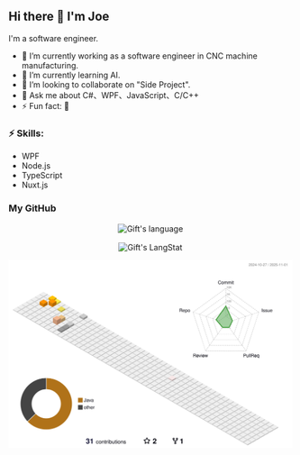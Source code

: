 ## Hi there 👋 I'm Joe
I'm a software engineer.

- 🔭 I’m currently working as a software engineer in CNC machine manufacturing.
- 🌱 I’m currently learning AI.
- 👯 I’m looking to collaborate on "Side Project".
- 💬 Ask me about C#、WPF、JavaScript、C/C++
- ⚡ Fun fact: 🤔

### ⚡ Skills:
- WPF
- Node.js
- TypeScript
- Nuxt.js

### My GitHub

<p align="center"><img align="center" src="https://github-readme-stats.vercel.app/api/top-langs?username=bingfenghung&langs_count=6&show_icons=true&locale=en&layout=compact&theme=light" alt="Gift's language" height="192px"  width="500px"/></p>

<p align="center"><img align="center" src="https://github-readme-streak-stats.herokuapp.com/?user=bingfenghung" alt="Gift's LangStat" /></p>

![](https://raw.githubusercontent.com/BingFengHung/BingFengHung/main/profile-3d-contrib/profile-season-animate.svg)


<!--
**BingFengHung/BingFengHung** is a ✨ _special_ ✨ repository because its `README.md` (this file) appears on your GitHub profile.

Here are some ideas to get you started:

- 🔭 I’m currently working on ...
- 🌱 I’m currently learning ...
- 👯 I’m looking to collaborate on ...
- 🤔 I’m looking for help with ...
- 💬 Ask me about ...
- 📫 How to reach me: ...
- 😄 Pronouns: ...
- ⚡ Fun fact: ...
-->

